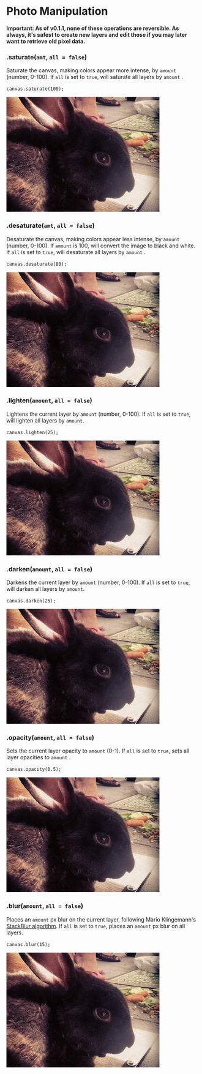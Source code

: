 # Photo Manipulation

**Important: As of v0.1.1, none of these operations are reversible. As always, it's safest to create new layers and edit those if you may later want to retrieve old pixel data.**

### .saturate(`amt`, `all = false`)

Saturate the canvas, making colors appear more intense, by `amount` (number, 0-100). If `all` is set to `true`, will saturate all layers by `amount` .

```
canvas.saturate(100);
```

<img id="martin-saturate" src="images/bunny.jpg" height="300" width="400">

### .desaturate(`amt`, `all = false`)

Desaturate the canvas, making colors appear less intense, by `amount` (number, 0-100). If `amount` is 100, will convert the image to black and white. If `all` is set to `true`, will desaturate all layers by `amount` .

```
canvas.desaturate(80);
```

<img id="martin-desaturate" src="images/bunny.jpg" height="300" width="400">

### .lighten(`amount`, `all = false`)

Lightens the current layer by `amount` (number, 0-100). If `all` is set to `true`, will lighten all layers by `amount`.

```
canvas.lighten(25);
```

<img id="martin-lighten" src="images/bunny.jpg" height="300" width="400">

### .darken(`amount`, `all = false`)

Darkens the current layer by `amount` (number, 0-100). If `all` is set to `true`, will darken all layers by `amount`.

```
canvas.darken(25);
```

<img id="martin-darken" src="images/bunny.jpg" height="300" width="400">

### .opacity(`amount`, `all = false`)

Sets the current layer opacity to `amount` (0-1). If `all` is set to `true`, sets all layer opacities to `amount` .

```
canvas.opacity(0.5);
```

<img id="martin-opacity" src="images/bunny.jpg" height="300" width="400">

### .blur(`amount`, `all = false`)

Places an `amount` px blur on the current layer, following Mario Klingemann's [StackBlur algorithm](https://github.com/Quasimondo/QuasimondoJS/blob/master/blur/StackBlur.js). If `all` is set to `true`, places an `amount` px blur on all layers.

```
canvas.blur(15);
```

<img id="martin-blur" src="images/bunny.jpg" height="300" width="400">
